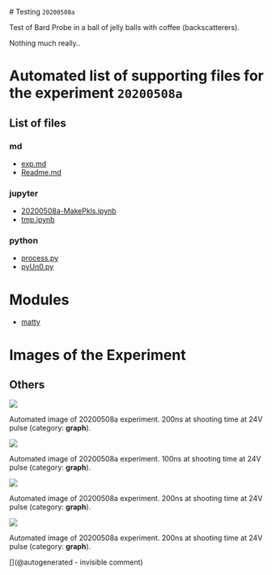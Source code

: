 # Testing `20200508a`

Test of Bard Probe in a ball of jelly balls with coffee (backscatterers).

Nothing much really..

# Automated list of supporting files for the __experiment `20200508a`__

## List of files

### md

* [exp.md](/matty/20200508a/exp.md)
* [Readme.md](/matty/20200508a/Readme.md)


### jupyter

* [20200508a-MakePkls.ipynb](/matty/20200508a/20200508a-MakePkls.ipynb)
* [tmp.ipynb](/tmp.ipynb)


### python

* [process.py](/matty/20200508a/process.py)
* [pyUn0.py](/matty/20200508a/pyUn0.py)





# Modules

* [matty](/matty/)




# Images of the Experiment

## Others

![](/matty/20200508a/images/20200508a-3.jpg)

Automated image of 20200508a experiment. 200ns at shooting time at 24V pulse (category: __graph__).

![](/matty/20200508a/images/20200508a-4.jpg)

Automated image of 20200508a experiment. 100ns at shooting time at 24V pulse (category: __graph__).

![](/matty/20200508a/images/20200508a-2.jpg)

Automated image of 20200508a experiment. 200ns at shooting time at 24V pulse (category: __graph__).

![](/matty/20200508a/images/20200508a-1.jpg)

Automated image of 20200508a experiment. 200ns at shooting time at 24V pulse (category: __graph__).










[](@autogenerated - invisible comment)